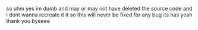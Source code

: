 so uhm yes im dumb and may or may not have deleted the source code and i dont wanna recreate it it so this will never be fixed for any bug its has yeah thank you byeeee
